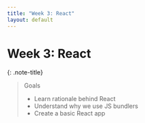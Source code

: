 ```yaml
---
title: "Week 3: React"
layout: default
---
```


# Week 3: React

{: .note-title}
> Goals
>
> - Learn rationale behind React
> - Understand why we use JS bundlers
> - Create a basic React app
